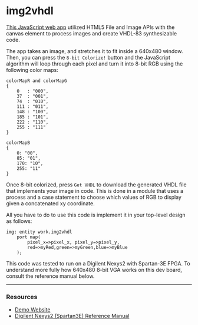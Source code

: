 # img2vhdl

[This JavaScript web app](http://pclusk.com/img2vhdl) utilized HTML5 File and Image APIs with the canvas element to process images and create VHDL-83 synthesizable code.

The app takes an image, and stretches it to fit inside a 640x480 window. Then, you can press the `8-bit Colorize!` button and the JavaScript algorithm will loop through each pixel and turn it into 8-bit RGB using the following color maps:

    colorMapR and colorMapG
    {  
        0   : "000",
        37  : "001",
        74  : "010",
        111 : "011",
        148 : "100",
        185 : "101",
        222 : "110",
        255 : "111"
    }

    colorMapB
    {
        0: "00",
        85: "01",
        170: "10",
        255: "11"
    }

Once 8-bit colorized, press `Get VHDL` to download the generated VHDL file that implements your image in code. This is done in a module that uses a process and a case statement to choose which values of RGB to display given a concatenated xy coordinate.

All you have to do to use this code is implement it in your top-level design as follows:

    img: entity work.img2vhdl
        port map(
            pixel_x=>pixel_x, pixel_y=>pixel_y,
            red=>myRed,green=>myGreen,blue=>myBlue
        );

This code was tested to run on a Digilent Nexys2 with Spartan-3E FPGA. To understand more fully how 640x480 8-bit VGA works on this dev board, consult the reference manual below.

----------------------------------

### Resources ###

- [Demo Website](http://pclusk.com/img2vhdl)
- [Digilent Nexys2 (Spartan3E) Reference Manual](http://www.digilentinc.com/data/products/nexys2/nexys2_rm.pdf)